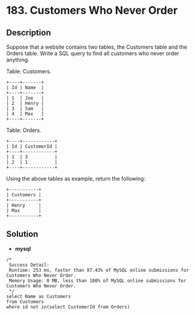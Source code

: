 # 183. Customers Who Never Order

## Description

Suppose that a website contains two tables, the Customers table and the Orders table. Write a SQL query to find all
customers who never order anything.

Table: Customers.

```
+----+-------+
| Id | Name  |
+----+-------+
| 1  | Joe   |
| 2  | Henry |
| 3  | Sam   |
| 4  | Max   |
+----+-------+
```

Table: Orders.

```
+----+------------+
| Id | CustomerId |
+----+------------+
| 1  | 3          |
| 2  | 1          |
+----+------------+
```

Using the above tables as example, return the following:

```
+-----------+
| Customers |
+-----------+
| Henry     |
| Max       |
+-----------+
```
## Solution
* **mysql**
```mysql
/*
 Success Detail:
 Runtime: 253 ms, faster than 87.43% of MySQL online submissions for Customers Who Never Order.
 Memory Usage: 0 MB, less than 100% of MySQL online submissions for Customers Who Never Order.
 */
select Name as Customers 
from Customers 
where id not in(select CustomerId from Orders)
```
